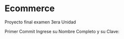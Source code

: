 # Ecommerce
Proyecto final examen 3era Unidad

Primer Commit Ingrese su Nombre Completo y su Clave:

